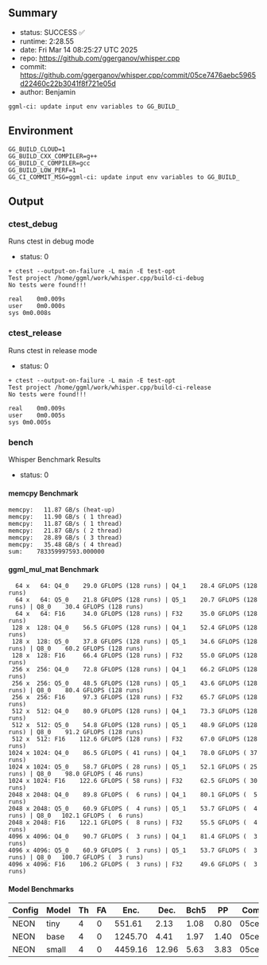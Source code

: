 ## Summary

- status:  SUCCESS ✅
- runtime: 2:28.55
- date:    Fri Mar 14 08:25:27 UTC 2025
- repo:    https://github.com/ggerganov/whisper.cpp
- commit:  https://github.com/ggerganov/whisper.cpp/commit/05ce7476aebc5965d22460c22b3041f8f721e05d
- author:  Benjamin
```
ggml-ci: update input env variables to GG_BUILD_
```

## Environment

```
GG_BUILD_CLOUD=1
GG_BUILD_CXX_COMPILER=g++
GG_BUILD_C_COMPILER=gcc
GG_BUILD_LOW_PERF=1
GG_CI_COMMIT_MSG=ggml-ci: update input env variables to GG_BUILD_
```

## Output

### ctest_debug

Runs ctest in debug mode
- status: 0
```
+ ctest --output-on-failure -L main -E test-opt
Test project /home/ggml/work/whisper.cpp/build-ci-debug
No tests were found!!!

real	0m0.009s
user	0m0.000s
sys	0m0.008s
```
### ctest_release

Runs ctest in release mode
- status: 0
```
+ ctest --output-on-failure -L main -E test-opt
Test project /home/ggml/work/whisper.cpp/build-ci-release
No tests were found!!!

real	0m0.009s
user	0m0.005s
sys	0m0.005s
```
### bench

Whisper Benchmark Results
- status: 0
#### memcpy Benchmark

```
memcpy:   11.87 GB/s (heat-up)
memcpy:   11.90 GB/s ( 1 thread)
memcpy:   11.87 GB/s ( 1 thread)
memcpy:   21.87 GB/s ( 2 thread)
memcpy:   28.89 GB/s ( 3 thread)
memcpy:   35.48 GB/s ( 4 thread)
sum:    783359997593.000000
```

#### ggml_mul_mat Benchmark

```
  64 x   64: Q4_0    29.0 GFLOPS (128 runs) | Q4_1    28.4 GFLOPS (128 runs)
  64 x   64: Q5_0    21.8 GFLOPS (128 runs) | Q5_1    20.7 GFLOPS (128 runs) | Q8_0    30.4 GFLOPS (128 runs)
  64 x   64: F16     34.0 GFLOPS (128 runs) | F32     35.0 GFLOPS (128 runs)
 128 x  128: Q4_0    56.5 GFLOPS (128 runs) | Q4_1    52.4 GFLOPS (128 runs)
 128 x  128: Q5_0    37.8 GFLOPS (128 runs) | Q5_1    34.6 GFLOPS (128 runs) | Q8_0    60.2 GFLOPS (128 runs)
 128 x  128: F16     66.4 GFLOPS (128 runs) | F32     55.0 GFLOPS (128 runs)
 256 x  256: Q4_0    72.8 GFLOPS (128 runs) | Q4_1    66.2 GFLOPS (128 runs)
 256 x  256: Q5_0    48.5 GFLOPS (128 runs) | Q5_1    43.6 GFLOPS (128 runs) | Q8_0    80.4 GFLOPS (128 runs)
 256 x  256: F16     97.3 GFLOPS (128 runs) | F32     65.7 GFLOPS (128 runs)
 512 x  512: Q4_0    80.9 GFLOPS (128 runs) | Q4_1    73.3 GFLOPS (128 runs)
 512 x  512: Q5_0    54.8 GFLOPS (128 runs) | Q5_1    48.9 GFLOPS (128 runs) | Q8_0    91.2 GFLOPS (128 runs)
 512 x  512: F16    112.6 GFLOPS (128 runs) | F32     67.0 GFLOPS (128 runs)
1024 x 1024: Q4_0    86.5 GFLOPS ( 41 runs) | Q4_1    78.0 GFLOPS ( 37 runs)
1024 x 1024: Q5_0    58.7 GFLOPS ( 28 runs) | Q5_1    52.1 GFLOPS ( 25 runs) | Q8_0    98.0 GFLOPS ( 46 runs)
1024 x 1024: F16    122.6 GFLOPS ( 58 runs) | F32     62.5 GFLOPS ( 30 runs)
2048 x 2048: Q4_0    89.8 GFLOPS (  6 runs) | Q4_1    80.1 GFLOPS (  5 runs)
2048 x 2048: Q5_0    60.9 GFLOPS (  4 runs) | Q5_1    53.7 GFLOPS (  4 runs) | Q8_0   102.1 GFLOPS (  6 runs)
2048 x 2048: F16    122.1 GFLOPS (  8 runs) | F32     55.5 GFLOPS (  4 runs)
4096 x 4096: Q4_0    90.7 GFLOPS (  3 runs) | Q4_1    81.4 GFLOPS (  3 runs)
4096 x 4096: Q5_0    60.9 GFLOPS (  3 runs) | Q5_1    53.7 GFLOPS (  3 runs) | Q8_0   100.7 GFLOPS (  3 runs)
4096 x 4096: F16    106.2 GFLOPS (  3 runs) | F32     49.6 GFLOPS (  3 runs)
```

#### Model Benchmarks

|           Config |         Model |  Th |  FA |    Enc. |    Dec. |    Bch5 |      PP |  Commit |
|              --- |           --- | --- | --- |     --- |     --- |     --- |     --- |     --- |
|             NEON |          tiny |   4 |   0 |  551.61 |    2.13 |    1.08 |    0.80 | 05ce747 |
|             NEON |          base |   4 |   0 | 1245.70 |    4.41 |    1.97 |    1.40 | 05ce747 |
|             NEON |         small |   4 |   0 | 4459.16 |   12.96 |    5.63 |    3.83 | 05ce747 |

